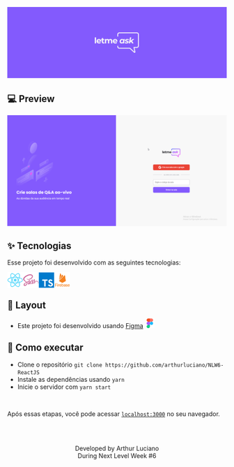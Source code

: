 ![header](https://github.com/arthurluciano/NLW6-ReactJS/blob/main/readme/header.png)

## 💻 Preview

![preview](https://github.com/arthurluciano/NLW6-ReactJS/blob/main/readme/preview.png)

## ✨ Tecnologias

Esse projeto foi desenvolvido com as seguintes tecnologias:

[<img align="left" alt="react" width="36px" src="https://raw.githubusercontent.com/devicons/devicon/master/icons/react/react-original.svg" />](https://reactjs.org)
[<img align="left" alt="sass" width="36px" src="https://raw.githubusercontent.com/devicons/devicon/master/icons/sass/sass-original.svg" />](https://sass-lang.com/)
[<img align="left" alt="typescript" width="36px" src="https://raw.githubusercontent.com/devicons/devicon/master/icons/typescript/typescript-original.svg" />](https://www.typescriptlang.org/)
[<img align="left" alt="firebase" width="36px" src="https://raw.githubusercontent.com/devicons/devicon/master/icons/firebase/firebase-plain-wordmark.svg" />](https://firebase.google.com/)

<br />
<br />

## 🔖 Layout

- Este projeto foi desenvolvido usando [Figma](https://www.figma.com/file/u0BQK8rCf2KgzcukdRRCWh/Letmeask/duplicate) <img alt="figma" width="22px" src="https://raw.githubusercontent.com/devicons/devicon/master/icons/figma/figma-original.svg" />

## 🚀 Como executar

- Clone o repositório `git clone https://github.com/arthurluciano/NLW6-ReactJS`
- Instale as dependências usando `yarn`
- Inicie o servidor com `yarn start`

<br />

Após essas etapas, você pode acessar [`localhost:3000`](http://localhost:3000) no seu navegador.

<br />
<br />

<p align="center">
  Developed by Arthur Luciano <br/>
  During Next Level Week #6
</p>